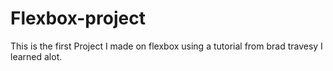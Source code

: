 # Flexbox-project
This is the first Project I made on flexbox using a tutorial from brad travesy I learned alot.
